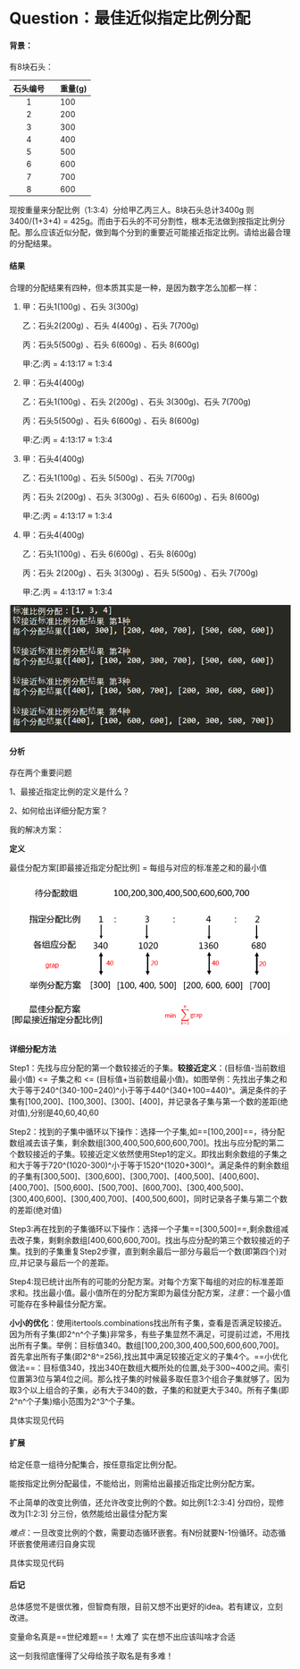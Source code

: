 # Question：最佳近似指定比例分配 #

#### 背景：   ####

有8块石头：

| 石头编号 |      | 重量(g) |
| :------: | ---- | ------- |
|    1     |      | 100     |
|    2     |      | 200     |
|    3     |      | 300     |
|    4     |      | 400     |
|    5     |      | 500     |
|    6     |      | 600     |
|    7     |      | 700     |
|    8     |      | 600     |

现按重量来分配比例（1:3:4）分给甲乙丙三人。8块石头总计3400g 则3400/(1+3+4) = 425g。而由于石头的不可分割性，根本无法做到按指定比例分配。那么应该近似分配，做到每个分到的重要近可能接近指定比例。请给出最合理的分配结果。

#### 结果 ####

合理的分配结果有四种，但本质其实是一种，是因为数字怎么加都一样：

1. 甲：石头1(100g) 、石头 3(300g) 

   乙：石头2(200g) 、石头 4(400g) 、石头 7(700g)

   丙：石头5(500g) 、石头 6(600g) 、石头 8(600g)

   甲:乙:丙 = 4:13:17   ≈ 1:3:4

2. 甲：石头4(400g)  

   乙：石头1(100g) 、石头 2(200g) 、石头 3(300g)、石头 7(700g) 

   丙：石头5(500g) 、石头 6(600g) 、石头 8(600g) 

   甲:乙:丙 = 4:13:17   ≈ 1:3:4

3. 甲：石头4(400g)  

   乙：石头1(100g) 、石头 5(500g) 、石头 7(700g)

   丙：石头 2(200g) 、石头 3(300g) 、石头 6(600g) 、石头 8(600g)

   甲:乙:丙 = 4:13:17   ≈ 1:3:4

4. 甲：石头4(400g)  

   乙：石头1(100g) 、石头 6(600g) 、石头 8(600g)

   丙：石头 2(200g) 、石头 3(300g) 、石头 5(500g) 、石头 7(700g)

   甲:乙:丙 = 4:13:17   ≈ 1:3:4

![1551261198112](imgs/1551261198112.png)  

#### 分析

存在两个重要问题

1、最接近指定比例的定义是什么？

 2、如何给出详细分配方案？ 

我的解决方案：

**定义**

最佳分配方案[即最接近指定分配比例] = 每组与对应的标准差之和的最小值

![1551542541268](imgs/1551542541268.png)

**详细分配方法**

Step1：先找与应分配的第一个数较接近的子集。**较接近定义**：(目标值-当前数组最小值) <= 子集之和 <= (目标值+当前数组最小值)。如图举例：先找出子集之和大于等于240^(340-100=240)^小于等于440^(340+100=440)^。满足条件的子集有[100,200]、[100,300]、[300]、[400]，并记录各子集与第一个数的差距(绝对值),分别是40,60,40,60

Step2：找到的子集中循环以下操作：选择一个子集,如==[100,200]==，待分配数组减去该子集，剩余数组[300,400,500,600,600,700]。找出与应分配的第二个数较接近的子集。较接近定义依然使用Step1的定义。即找出剩余数组的子集之和大于等于720^(1020-300)^小于等于1520^(1020+300)^。满足条件的剩余数组的子集有[300,500]、[300,600]、[300,700]、[400,500]、[400,600]、[400,700]、[500,600]、[500,700]、[600,700]、[300,400,500]、[300,400,600]、[300,400,700]、[400,500,600]，同时记录各子集与第二个数的差距(绝对值)

Step3:再在找到的子集循环以下操作：选择一个子集==[300,500]==,剩余数组减去改子集，剩剩余数组[400,600,600,700]。找出与应分配的第三个数较接近的子集。找到的子集重复Step2步骤，直到剩余最后一部分与最后一个数(即第四个)对应,并记录与最后一个的差距。

Step4:现已统计出所有的可能的分配方案。对每个方案下每组的对应的标准差距求和。找出最小值。最小值所在的分配方案即为最佳分配方案，*注意*：一个最小值可能存在多种最佳分配方案。

**小小的优化**：使用itertools.combinations找出所有子集，查看是否满足较接近。因为所有子集(即2^n^个子集)非常多，有些子集显然不满足，可提前过滤，不用找出所有子集。举例：目标值340。数组[100,200,300,400,500,600,600,700]。首先拿出所有子集(即2^8^=256),找出其中满足较接近定义的子集4个。==小优化做法==：目标值340，找出340在数组大概所处的位置,处于300~400之间。索引位置第3位与第4位之间。那么找子集的时候最多取任意3个组合子集就够了。因为取3个以上组合的子集，必有大于340的数，子集的和就更大于340。所有子集(即2^n^个子集)缩小范围为2^3^个子集。   

具体实现见代码    

#### 扩展   ####

给定任意一组待分配集合，按任意指定比例分配。

能按指定比例分配最佳，不能给出，则需给出最接近指定比例分配方案。

不止简单的改变比例值，还允许改变比例的个数。如比例[1:2:3:4] 分四份，现修改为[1:2:3] 分三份，依然能给出最佳分配方案

*难点*：一旦改变比例的个数，需要动态循环嵌套。有N份就要N-1份循环。动态循环嵌套使用递归自身实现

具体实现见代码

#### 后记

总体感觉不是很优雅，但智商有限，目前又想不出更好的idea。若有建议，立刻改进。   

变量命名真是==世纪难题==！太难了 实在想不出应该叫啥才合适    

这一刻我彻底懂得了父母给孩子取名是有多难！   